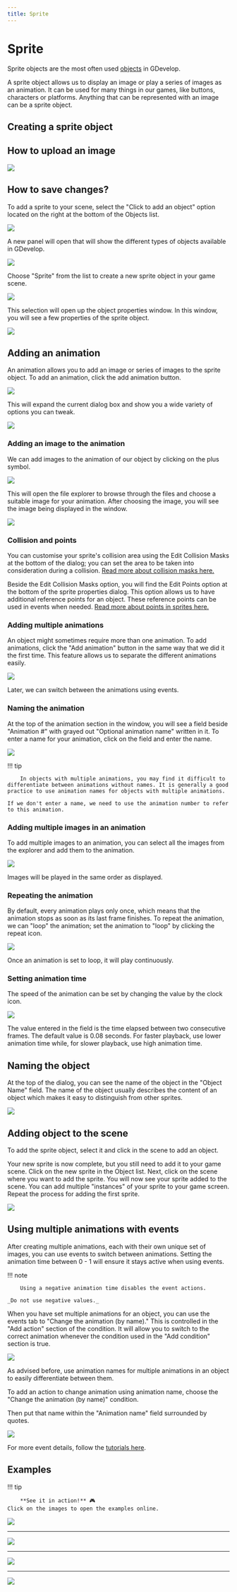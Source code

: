 ```yaml
---
title: Sprite
---
```

# Sprite

Sprite objects are the most often used [objects](/gdevelop5/objects) in GDevelop.

A sprite object allows us to display an image or play a series of images as an animation. It can be used for many things in our games, like buttons, characters or platforms. Anything that can be represented with an image can be a sprite object.

## Creating a sprite object

## How to upload an image

![](./unknown.png)

## How to save changes?


To add a sprite to your scene, select the "Click to add an object" option located on the right at the bottom of the Objects list.

![](/gdevelop5/objects/clicktoaddanobject.png)

A new panel will open that will show the different types of objects available in GDevelop.

![](/gdevelop5/objects/object_list.png)

Choose "Sprite" from the list to create a new sprite object in your game scene.

![](/gdevelop5/objects/select-sprite.png)

This selection will open up the object properties window. In this window, you will see a few properties of the sprite object.

![](/gdevelop5/objects/sprite-object-properties.png)

## Adding an animation

An animation allows you to add an image or series of images to the sprite object. To add an animation, click the add animation button.

![](/gdevelop5/objects/add-animation-button.png)

This will expand the current dialog box and show you a wide variety of options you can tweak.

![](/gdevelop5/objects/animation-properties.png)

### Adding an image to the animation

We can add images to the animation of our object by clicking on the plus symbol.

![](/gdevelop5/objects/add-symbol.png)

This will open the file explorer to browse through the files and choose a suitable image for your animation. After choosing the image, you will see the image being displayed in the window.

![](/gdevelop5/objects/add-image.png)

### Collision and points

You can customise your sprite's collision area using the Edit Collision Masks at the bottom of the dialog; you can set the area to be taken into consideration during a collision. [Read more about collision masks here.](/gdevelop5/objects/sprite/collision-mask)

Beside the Edit Collision Masks option, you will find the Edit Points option at the bottom of the sprite properties dialog. This option allows us to have additional reference points for an object. These reference points can be used in events when needed. [Read more about points in sprites here.](/gdevelop5/objects/sprite/edit-points)

### Adding multiple animations

An object might sometimes require more than one animation. To add animations, click the "Add animation" button in the same way that we did it the first time. This feature allows us to separate the different animations easily.

![](/gdevelop5/objects/multiple_animations.png)

Later, we can switch between the animations using events.

### Naming the animation

At the top of the animation section in the window, you will see a field beside "Animation #" with grayed out "Optional animation name" written in it. To enter a name for your animation, click on the field and enter the name.

![](/gdevelop5/objects/name-animation.png)

!!! tip

        In objects with multiple animations, you may find it difficult to differentiate between animations without names. It is generally a good practice to use animation names for objects with multiple animations.

    If we don't enter a name, we need to use the animation number to refer to this animation.

### Adding multiple images in an animation

To add multiple images to an animation, you can select all the images from the explorer and add them to the animation.

![](/gdevelop5/objects/animation-multiple-images.png)

Images will be played in the same order as displayed.

### Repeating the animation

By default, every animation plays only once, which means that the animation stops as soon as its last frame finishes. To repeat the animation, we can "loop" the animation; set the animation to "loop" by clicking the repeat icon.

![](/gdevelop5/objects/set-animation-loop.png)

Once an animation is set to loop, it will play continuously.

### Setting animation time

The speed of the animation can be set by changing the value by the clock icon.

![](/gdevelop5/objects/set-animation-speed.png)

The value entered in the field is the time elapsed between two consecutive frames. The default value is 0.08 seconds. For faster playback, use lower animation time while, for slower playback, use high animation time.

## Naming the object

At the top of the dialog, you can see the name of the object in the "Object Name" field. The name of the object usually describes the content of an object which makes it easy to distinguish from other sprites.

![](/gdevelop5/objects/annotation_2019-06-09_152442.png)

## Adding object to the scene

To add the sprite object, select it and click in the scene to add an object.

Your new sprite is now complete, but you still need to add it to your game scene. Click on the new sprite in the Object list. Next, click on the scene where you want to add the sprite. You will now see your sprite added to the scene. You can add multiple "instances" of your sprite to your game screen. Repeat the process for adding the first sprite.

![](/gdevelop5/objects/addspritetoscene.gif)

## Using multiple animations with events

After creating multiple animations, each with their own unique set of images, you can use events to switch between animations. Setting the animation time between 0 - 1 will ensure it stays active when using events.

!!! note

        Using a negative animation time disables the event actions.

    _Do not use negative values._

When you have set multiple animations for an object, you can use the events tab to "Change the animation (by name)." This is controlled in the "Add action" section of the condition. It will allow you to switch to the correct animation whenever the condition used in the "Add condition" section is true.

![](/gdevelop5/objects/eventanimationexample.png)

As advised before, use animation names for multiple animations in an object to easily differentiate between them.

To add an action to change animation using animation name, choose the "Change the animation (by name)" condition.

Then put that name within the "Animation name" field surrounded by quotes.

![](/gdevelop5/objects/eventanimnameexample.png)

For more event details, follow the [tutorials here](http://wiki.compilgames.net/doku.php/gdevelop5/tutorials).

## Examples

!!! tip

        **See it in action!** 🎮
    Click on the images to open the examples online.

[![](/gdevelop5/objects/createaspritenew.png)](https://editor.gdevelop.io/?project=example://change-scale-of-sprites)

----

[![](/gdevelop5/objects/changespriteanimationexamplenew.png)](https://editor.gdevelop.io/?project=example://change-sprite-animation)

----

[![](/gdevelop5/objects/changespritecolorexamplenew.png)](https://editor.gdevelop.io/?project=example://change-sprite-color)

----

[![](/gdevelop5/objects/changespriteanimationexample2new.png)](https://editor.gdevelop.io/?project=example://play-stop-sprite-animation)